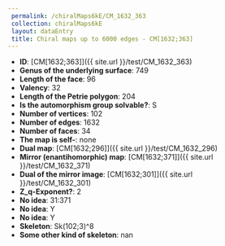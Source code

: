 ```yaml
--- 
 permalink: /chiralMaps6kE/CM_1632_363 
 collection: chiralMaps6kE
 layout: dataEntry
 title: Chiral maps up to 6000 edges - CM[1632;363]
---
```


- **ID**: [CM[1632;363]]({{ site.url }}/test/CM_1632_363)
- **Genus of the underlying surface**: 749
- **Length of the face**: 96
- **Valency**: 32
- **Length of the Petrie polygon**: 204
- **Is the automorphism group solvable?**: S
- **Number of vertices**: 102
- **Number of edges**: 1632
- **Number of faces**: 34
- **The map is self-**: none
- **Dual map**: [CM[1632;296]]({{ site.url }}/test/CM_1632_296)
- **Mirror (enantihomorphic) map**: [CM[1632;371]]({{ site.url }}/test/CM_1632_371)
- **Dual of the mirror image**: [CM[1632;301]]({{ site.url }}/test/CM_1632_301)
- **Z_q-Exponent?**: 2
- **No idea**:  31:371
- **No idea**: Y
- **No idea**: Y
- **Skeleton**: Sk(102;3)^8
- **Some other kind of skeleton**: nan
